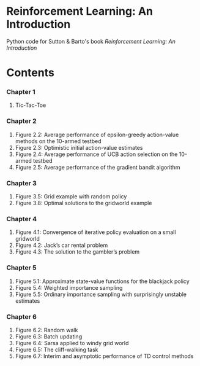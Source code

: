 # Reinforcement Learning: An Introduction

Python code for Sutton & Barto's book *Reinforcement Learning: An Introduction*

# Contents

### Chapter 1
1. Tic-Tac-Toe

### Chapter 2
1. Figure 2.2: Average performance of epsilon-greedy action-value methods on the 10-armed testbed
2. Figure 2.3: Optimistic initial action-value estimates
3. Figure 2.4: Average performance of UCB action selection on the 10-armed testbed
4. Figure 2.5: Average performance of the gradient bandit algorithm

### Chapter 3
1. Figure 3.5: Grid example with random policy
2. Figure 3.8: Optimal solutions to the gridworld example

### Chapter 4
1. Figure 4.1: Convergence of iterative policy evaluation on a small gridworld
2. Figure 4.2: Jack’s car rental problem
3. Figure 4.3: The solution to the gambler’s problem

### Chapter 5
1. Figure 5.1: Approximate state-value functions for the blackjack policy
2. Figure 5.4: Weighted importance sampling
3. Figure 5.5: Ordinary importance sampling with surprisingly unstable estimates

### Chapter 6
1. Figure 6.2: Random walk
2. Figure 6.3: Batch updating
3. Figure 6.4: Sarsa applied to windy grid world
4. Figure 6.5: The cliff-walking task
5. Figure 6.7: Interim and asymptotic performance of TD control methods
